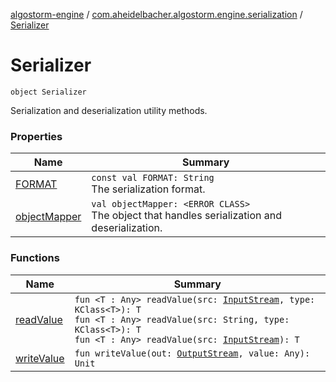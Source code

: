 [algostorm-engine](../../index.md) / [com.aheidelbacher.algostorm.engine.serialization](../index.md) / [Serializer](.)

# Serializer

`object Serializer`

Serialization and deserialization utility methods.

### Properties

| Name | Summary |
|---|---|
| [FORMAT](-f-o-r-m-a-t.md) | `const val FORMAT: String`<br>The serialization format. |
| [objectMapper](object-mapper.md) | `val objectMapper: <ERROR CLASS>`<br>The object that handles serialization and deserialization. |

### Functions

| Name | Summary |
|---|---|
| [readValue](read-value.md) | `fun <T : Any> readValue(src: `[`InputStream`](http://docs.oracle.com/javase/6/docs/api/java/io/InputStream.html)`, type: KClass<T>): T`<br>`fun <T : Any> readValue(src: String, type: KClass<T>): T`<br>`fun <T : Any> readValue(src: `[`InputStream`](http://docs.oracle.com/javase/6/docs/api/java/io/InputStream.html)`): T` |
| [writeValue](write-value.md) | `fun writeValue(out: `[`OutputStream`](http://docs.oracle.com/javase/6/docs/api/java/io/OutputStream.html)`, value: Any): Unit` |

